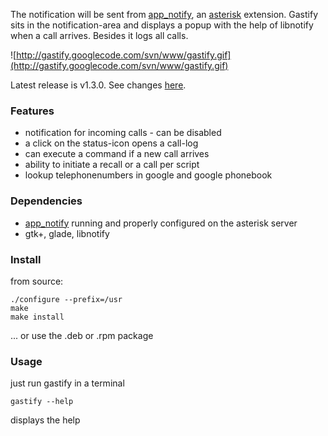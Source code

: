 The notification will be sent from [app\_notify](http://code.google.com/p/app-notify), an [asterisk](http://www.asterisk.org/) extension. Gastify sits in the notification-area and displays a popup with the help of libnotify when a call arrives. Besides it logs all calls.

![http://gastify.googlecode.com/svn/www/gastify.gif](http://gastify.googlecode.com/svn/www/gastify.gif)

Latest release is v1.3.0. See changes [here](http://gastify.googlecode.com/svn/tags/release-1.3.0/ChangeLog).

### Features ###
  * notification for incoming calls - can be disabled
  * a click on the status-icon opens a call-log
  * can execute a command if a new call arrives
  * ability to initiate a recall or a call per script
  * lookup telephonenumbers in google and google phonebook

### Dependencies ###
  * [app\_notify](http://mezzo.net/asterisk/app_notify.html) running and properly configured on the asterisk server
  * gtk+, glade, libnotify

### Install ###
from source:
```
./configure --prefix=/usr
make
make install
```
... or use the .deb or .rpm package

### Usage ###
just run gastify in a terminal
```
gastify --help
```
displays the help
<br /><br /><br /><br />
<img src='https://stats.it-penschuck.de/piwik.php?idsite=3&rec=1' alt='' />